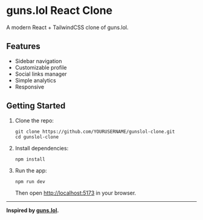 # guns.lol React Clone

A modern React + TailwindCSS clone of guns.lol.

## Features

- Sidebar navigation
- Customizable profile
- Social links manager
- Simple analytics
- Responsive

## Getting Started

1. Clone the repo:
   ```
   git clone https://github.com/YOURUSERNAME/gunslol-clone.git
   cd gunslol-clone
   ```

2. Install dependencies:
   ```
   npm install
   ```

3. Run the app:
   ```
   npm run dev
   ```
   Then open [http://localhost:5173](http://localhost:5173) in your browser.

---

**Inspired by [guns.lol](https://guns.lol).**
